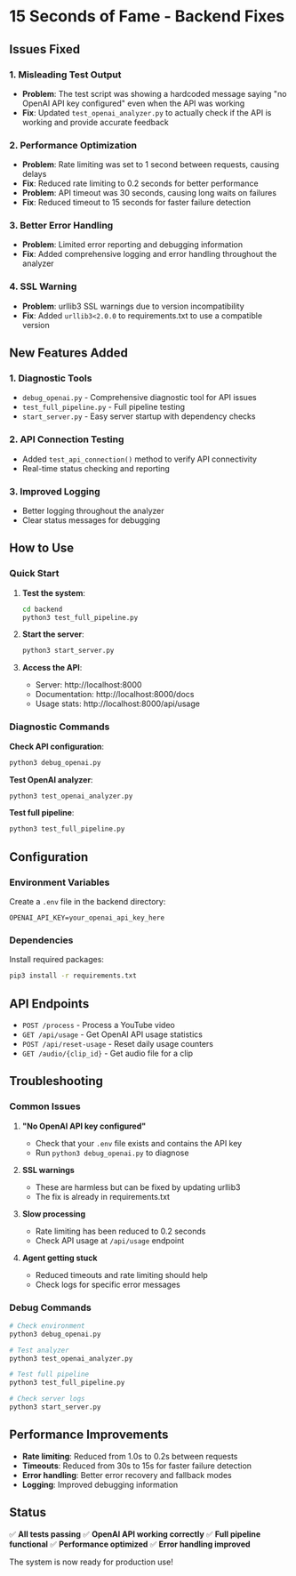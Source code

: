 # 15 Seconds of Fame - Backend Fixes

## Issues Fixed

### 1. Misleading Test Output
- **Problem**: The test script was showing a hardcoded message saying "no OpenAI API key configured" even when the API was working
- **Fix**: Updated `test_openai_analyzer.py` to actually check if the API is working and provide accurate feedback

### 2. Performance Optimization
- **Problem**: Rate limiting was set to 1 second between requests, causing delays
- **Fix**: Reduced rate limiting to 0.2 seconds for better performance
- **Problem**: API timeout was 30 seconds, causing long waits on failures
- **Fix**: Reduced timeout to 15 seconds for faster failure detection

### 3. Better Error Handling
- **Problem**: Limited error reporting and debugging information
- **Fix**: Added comprehensive logging and error handling throughout the analyzer

### 4. SSL Warning
- **Problem**: urllib3 SSL warnings due to version incompatibility
- **Fix**: Added `urllib3<2.0.0` to requirements.txt to use a compatible version

## New Features Added

### 1. Diagnostic Tools
- `debug_openai.py` - Comprehensive diagnostic tool for API issues
- `test_full_pipeline.py` - Full pipeline testing
- `start_server.py` - Easy server startup with dependency checks

### 2. API Connection Testing
- Added `test_api_connection()` method to verify API connectivity
- Real-time status checking and reporting

### 3. Improved Logging
- Better logging throughout the analyzer
- Clear status messages for debugging

## How to Use

### Quick Start
1. **Test the system**:
   ```bash
   cd backend
   python3 test_full_pipeline.py
   ```

2. **Start the server**:
   ```bash
   python3 start_server.py
   ```

3. **Access the API**:
   - Server: http://localhost:8000
   - Documentation: http://localhost:8000/docs
   - Usage stats: http://localhost:8000/api/usage

### Diagnostic Commands

**Check API configuration**:
```bash
python3 debug_openai.py
```

**Test OpenAI analyzer**:
```bash
python3 test_openai_analyzer.py
```

**Test full pipeline**:
```bash
python3 test_full_pipeline.py
```

## Configuration

### Environment Variables
Create a `.env` file in the backend directory:
```
OPENAI_API_KEY=your_openai_api_key_here
```

### Dependencies
Install required packages:
```bash
pip3 install -r requirements.txt
```

## API Endpoints

- `POST /process` - Process a YouTube video
- `GET /api/usage` - Get OpenAI API usage statistics
- `POST /api/reset-usage` - Reset daily usage counters
- `GET /audio/{clip_id}` - Get audio file for a clip

## Troubleshooting

### Common Issues

1. **"No OpenAI API key configured"**
   - Check that your `.env` file exists and contains the API key
   - Run `python3 debug_openai.py` to diagnose

2. **SSL warnings**
   - These are harmless but can be fixed by updating urllib3
   - The fix is already in requirements.txt

3. **Slow processing**
   - Rate limiting has been reduced to 0.2 seconds
   - Check API usage at `/api/usage` endpoint

4. **Agent getting stuck**
   - Reduced timeouts and rate limiting should help
   - Check logs for specific error messages

### Debug Commands

```bash
# Check environment
python3 debug_openai.py

# Test analyzer
python3 test_openai_analyzer.py

# Test full pipeline
python3 test_full_pipeline.py

# Check server logs
python3 start_server.py
```

## Performance Improvements

- **Rate limiting**: Reduced from 1.0s to 0.2s between requests
- **Timeouts**: Reduced from 30s to 15s for faster failure detection
- **Error handling**: Better error recovery and fallback modes
- **Logging**: Improved debugging information

## Status

✅ **All tests passing**
✅ **OpenAI API working correctly**
✅ **Full pipeline functional**
✅ **Performance optimized**
✅ **Error handling improved**

The system is now ready for production use!
